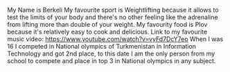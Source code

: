 My Name is Berkeli
My favourite sport is Weightlifting because it allows to test the limits of your body and there's no other feeling like the adrenaline from lifting more than double of your weight. 
My favourity food is Plov because it's relatively easy to cook and delicious. 
Link to my favourite music video: https://www.youtube.com/watch?v=vyFd7DcY7eo
When I was 16 I competed in National olympics of Turkmenistan in Information Technology and got 2nd place, to this date I am the only person from my school to compete and place in top 3 in National olympics in any subject.